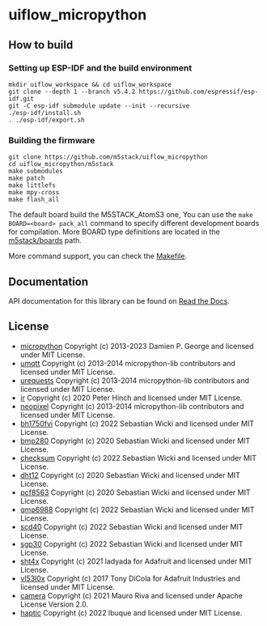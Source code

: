 # uiflow_micropython

## How to build

### Setting up ESP-IDF and the build environment

```shell
mkdir uiflow_workspace && cd uiflow_workspace
git clone --depth 1 --branch v5.4.2 https://github.com/espressif/esp-idf.git
git -C esp-idf submodule update --init --recursive
./esp-idf/install.sh
. ./esp-idf/export.sh
```

### Building the firmware

```shell
git clone https://github.com/m5stack/uiflow_micropython
cd uiflow_micropython/m5stack
make submodules
make patch
make littlefs
make mpy-cross
make flash_all
```

The default board build the M5STACK_AtomS3 one, You can use the `make BOARD=<board> pack_all` command to specify different development boards for compilation. More BOARD type definitions are located in the [m5stack/boards](./m5stack/boards/) path.

More command support, you can check the [Makefile](./m5stack/Makefile).

## Documentation

API documentation for this library can be found on [Read the Docs](https://uiflow-micropython.readthedocs.io/en/latest/).

## License

- [micropython][] Copyright (c) 2013-2023 Damien P. George and licensed under MIT License.
- [umqtt][] Copyright (c) 2013-2014 micropython-lib contributors and licensed under MIT License.
- [urequests][] Copyright (c) 2013-2014 micropython-lib contributors and licensed under MIT License.
- [ir][] Copyright (c) 2020 Peter Hinch and licensed under MIT License.
- [neopixel][] Copyright (c) 2013-2014 micropython-lib contributors and licensed under MIT License.
- [bh1750fvi][] Copyright (c) 2022 Sebastian Wicki and licensed under MIT License.
- [bmp280][] Copyright (c) 2020 Sebastian Wicki and licensed under MIT License.
- [checksum][] Copyright (c) 2022 Sebastian Wicki and licensed under MIT License.
- [dht12][] Copyright (c) 2020 Sebastian Wicki and licensed under MIT License.
- [pcf8563][] Copyright (c) 2020 Sebastian Wicki and licensed under MIT License.
- [qmp6988][] Copyright (c) 2022 Sebastian Wicki and licensed under MIT License.
- [scd40][] Copyright (c) 2022 Sebastian Wicki and licensed under MIT License.
- [sgp30][] Copyright (c) 2022 Sebastian Wicki and licensed under MIT License.
- [sht4x][] Copyright (c) 2021 ladyada for Adafruit and licensed under MIT License.
- [vl53l0x][] Copyright (c) 2017 Tony DiCola for Adafruit Industries and licensed under MIT License.
- [camera][] Copyright (c) 2021 Mauro Riva and licensed under Apache License Version 2.0.
- [haptic][] Copyright (c) 2022 lbuque and licensed under MIT License.

[micropython]: https://github.com/micropython/micropython
[umqtt]: https://github.com/micropython/micropython-lib
[urequests]: https://github.com/micropython/micropython-lib
[ir]: https://github.com/peterhinch/micropython_ir
[neopixel]: https://github.com/micropython/micropython-lib
[bh1750fvi]: https://github.com/gandro/micropython-m5stamp-c3u
[bmp280]: https://github.com/gandro/micropython-m5stickc-plus
[checksum]: https://github.com/gandro/micropython-m5stamp-c3u
[dht12]: https://github.com/gandro/micropython-m5stickc-plus
[pcf8563]: https://github.com/gandro/micropython-m5stickc-plus
[qmp6988]: https://github.com/gandro/micropython-m5stamp-c3u
[scd40]: https://github.com/gandro/micropython-m5stamp-c3u
[sgp30]: https://github.com/gandro/micropython-m5stamp-c3u
[sht4x]: https://github.com/adafruit/Adafruit_CircuitPython_SHT4x
[vl53l0x]: https://github.com/adafruit/Adafruit_CircuitPython_VL53L0X
[camera]: https://github.com/lemariva/micropython-camera-driver
[haptic]: https://github.com/lbuque/haptic

